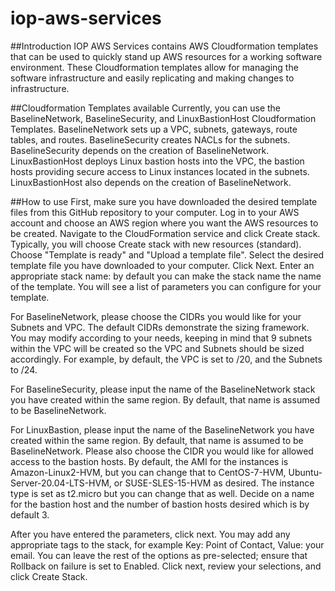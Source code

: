 # iop-aws-services
##Introduction
IOP AWS Services contains AWS Cloudformation templates that can be used to quickly stand up AWS resources for a working software environment. These Cloudformation templates allow for managing the software infrastructure and easily replicating and making changes to infrastructure.

##Cloudformation Templates available
Currently, you can use the BaselineNetwork, BaselineSecurity, and LinuxBastionHost Cloudformation Templates. BaselineNetwork sets up a VPC, subnets, gateways, route tables, and routes. BaselineSecurity creates NACLs for the subnets. BaselineSecurity depends on the creation of BaselineNetwork. LinuxBastionHost deploys Linux bastion hosts into the VPC, the bastion hosts providing secure access to Linux instances located in the subnets. LinuxBastionHost also depends on the creation of BaselineNetwork.

##How to use
First, make sure you have downloaded the desired template files from this GitHub repository to your computer.
Log in to your AWS account and choose an AWS region where you want the AWS resources to be created. Navigate to the CloudFormation service and click Create stack. Typically, you will choose Create stack with new resources (standard). Choose "Template is ready" and "Upload a template file". Select the desired template file you have downloaded to your computer. Click Next. Enter an appropriate stack name: by default you can make the stack name the name of the template. You will see a list of parameters you can configure for your template. 

For BaselineNetwork, please choose the CIDRs you would like for your Subnets and VPC. The default CIDRs demonstrate the sizing framework. You may modify according to your needs, keeping in mind that 9 subnets within the VPC will be created so the VPC and Subnets should be sized accordingly. For example, by default, the VPC is set to /20, and the Subnets to /24.

For BaselineSecurity, please input the name of the BaselineNetwork stack you have created within the same region. By default, that name is assumed to be BaselineNetwork.

For LinuxBastion, please input the name of the BaselineNetwork you have created within the same region. By default, that name is assumed to be BaselineNetwork. Please also choose the CIDR you would like for allowed access to the bastion hosts. By default, the AMI for the instances is Amazon-Linux2-HVM, but you can change that to CentOS-7-HVM, Ubuntu-Server-20.04-LTS-HVM, or SUSE-SLES-15-HVM as desired. The instance type is set as t2.micro but you can change that as well. Decide on a name for the bastion host and the number of bastion hosts desired which is by default 3.

After you have entered the parameters, click next. You may add any appropriate tags to the stack, for example Key: Point of Contact, Value: your email. You can leave the rest of the options as pre-selected; ensure that Rollback on failure is set to Enabled. Click next, review your selections, and click Create Stack.

